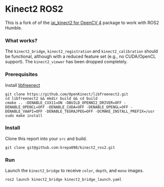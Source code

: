 # Kinect2 ROS2

This is a fork of of the [iai_kinect2 for OpenCV 4](https://github.com/paul-shuvo/iai_kinect2_opencv4/tree/master) package to work with ROS2 Humble.

### What works?

The ```kinect2_bridge```, ```kinect2_registration``` and ```kinect2_calibration``` should be functional, although with a reduced feature set (e.g., no CUDA/OpenCL support).
The ```kinect2_viewer``` has been dropped completely.

### Prerequisites
Install [libfreenect](https://github.com/OpenKinect/libfreenect2)
```
git clone https://github.com/OpenKinect/libfreenect2.git
cd libfreenect2 && mkdir build && cd build
cmake .. -DENABLE_CXX11=ON -DBUILD_OPENNI2_DRIVER=OFF -DENABLE_OPENCL=OFF -DENABLE_CUDA=OFF -DENABLE_OPENGL=OFF -DENABLE_VAAPI=OFF -DENABLE_TEGRAJPEG=OFF -DCMAKE_INSTALL_PREFIX=/usr
sudo make install
```

### Install
Clone this report into your ```src``` and build.

```
git clone git@github.com:krepa098/kinect2_ros2.git
```

### Run
Launch the ```kinect2_bridge``` to receive ```color```, ```depth```, and ```mono``` images.

```
ros2 launch kinect2_bridge kinect2_bridge_launch.yaml
```

